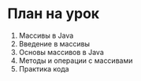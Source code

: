 # План на урок
1. Массивы в Java
2. Введение в массивы
3. Основы массивов в Java 
4. Методы и операции с массивами
5. Практика кода
